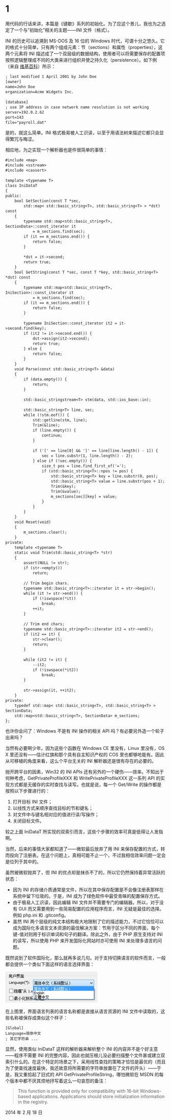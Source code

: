 # 1

用代码的行话来讲，本篇是《键歇》系列的初始化。为了应这个景儿，我也为之选定了一个与“初始化”相关的主题——INI 文件（格式）。

INI 的历史可以追溯到 MS-DOS 及 16 位的 Windows 时代，可谓十分之悠久。它的格式十分简单，只有两个组成元素：节（sections）和属性（properties），这两个元素将 INI 描述成了一个双层级的数据结构，使用者可以将需要保存的配置项按照逻辑整理成不同的大类来进行组织并使之持久化（persistence）。如下例（来自 [维基百科](http://en.wikipedia.org/wiki/INI_file)）所示：

    ; last modified 1 April 2001 by John Doe
    [owner]
    name=John Doe
    organization=Acme Widgets Inc.
 
    [database]
    ; use IP address in case network name resolution is not working
    server=192.0.2.62    
    port=143
    file="payroll.dat"

是的，就这么简单。INI 格式极易被人工识读，以至于用语法树来描述它都只会显得繁冗与晦涩。

相应地，为之实现一个解析器也是件很简单的事情：

    #include <map>
    #include <sstream>
    #include <cassert>
     
    template <typename T>
    class IniDataT
    {
    public:
        bool GetSection(const T *sec,
            std::map< std::basic_string<T>, std::basic_string<T> > *dst) const
        {
            typename std::map<std::basic_string<T>, SectionData>::const_iterator it
                = m_sections.find(sec);
            if (it == m_sections.end()) {
                return false;
            }
     
            *dst = it->second;
            return true;
        }
        bool GetString(const T *sec, const T *key, std::basic_string<T> *dst) const
        {
            typename std::map<std::basic_string<T>, IniSection>::const_iterator it
                = m_sections.find(sec);
            if (it == m_sections.end()) {
                return false;
            }
     
            typename IniSection::const_iterator it2 = it->second.find(key);
            if (it2 != it->second.end()) {
                dst->assign(it2->second);
                return true;
            } else {
                return false;
            }
        }
        void Parse(const std::basic_string<T> &data)
        {
            if (data.empty()) {
                return;
            }
     
            std::basic_stringstream<T> stm(data, std::ios_base::in);
     
            std::basic_string<T> line, sec;
            while (!stm.eof()) {
                std::getline(stm, line);
                Trim(&line);
                if (line.empty()) {
                    continue;
                }
     
                if ('[' == line[0] && ']' == line[line.length() - 1]) {
                    sec = line.substr(1, line.length() - 2);
                } else if (!sec.empty()) {
                    size_t pos = line.find_first_of('=');
                    if (std::basic_string<T>::npos != pos) {
                        std::basic_string<T> key = line.substr(0, pos);
                        std::basic_string<T> value = line.substr(pos + 1);
                        Trim(&key);
                        Trim(&value);
                        m_sections[sec][key] = value;
                    }
                }
            }
        }
        void Reset(void)
        {
            m_sections.clear();
        }
    private:
        template <typename T>
        static void Trim(std::basic_string<T> *str)
        {
            assert(NULL != str);
            if (str->empty())
                return;
     
            // Trim begin chars.
            typename std::basic_string<T>::iterator it = str->begin();
            while (it != str->end()) {
                if (!iswspace(*it))
                    break;
                ++it;
            }
     
            // Trim end chars;
            typename std::basic_string<T>::iterator it2 = str->end();
            if (it2 == it) {
                str->clear();
                return;
            }
     
            while (it2 != it) {
                --it2;
                if (!iswspace(*it2))
                    break;
            }
     
            str->assign(it, ++it2);
        }
    private:
        typedef std::map< std::basic_string<T>, std::basic_string<T> > SectionData;
        std::map<std::basic_string<T>, SectionData> m_sections;
    };

也许你会问了：Windows 不是有 INI 操作的相关 API 吗？有必要另外造一个轮子出来吗？

当然有必要啊少年。因为这些个函数在 Windows CE 里没有，Linux 里没有，OS X 里还没有——估计红旗和那个具有自主知识产权的 COS 里也都够呛能有。因此从可移植的角度来看，这么个平台无关的 INI 解析器还是很有存在的必要的。

抛开跨平台的因素，Win32 的 INI APIs 还有另外的一个硬伤——效率。不知出于何种考虑，GetPrivateProfileXXX 和 WritePrivateProfileXXX 这一系列 API 的实现方式都是无缓存的实时查找与读写。也就是说，每一个 Get/Write 的操作都是按照以下步骤进行的：

1. 打开目标 INI 文件；
2. 以线性方式来顺序查找目标的节和键名；
3. 对文件中与键名相对应的值进行读/写操作；
4. 关闭目标文件。

较之上面 IniDataT 所实现的双索引而言，这些个步骤的效率可真是低得让人发指啊。

当然，后来的事情大家都知道了——微软最后放弃了用 INI 来保存配置的方式，转而投向了注册表。在这个问题上，真相可能不止一个，不过我相信效率问题一定会是位列于其中的。

虽然被微软抛弃了，但 INI 的优点却是抹杀不了的，所以它仍然保持着异常活跃的状态：

* 因为 INI 的存储介质通常是文件，所以在其中保存配置是不会像注册表那样在系统中留下垃圾的。于是，INI 成为了绿色软件中最受青睐的配置保存方式。
* 由于极易人工识读，因此编辑 INI 文件并不需要专门的编辑器。所以，对于没有 GUI 而又需要用到一些简易配置的应用程序而言，INI 无疑是最佳的选择。例如 php.ini 和 .gitconfig。
* 虽然 INI 两个层级的纯文本结构极大地限制了它的描述能力，不过它恰恰可以成为国际化多语言文本资源的最佳解决方案：节用于区分不同的界面，每个键-值对则用于标识单词和句子的翻译。除此之外，由于 PHP 原生支持对 INI 的读写，所以使用 PHP 来开发国际化网站时亦可使用 INI 来处理多语言的问题。

既然说到了软件国际化，那么就再多说几句。对于支持切换语言的软件而言，一般都会提供一个类似下面这样的语言选择界面：

![](https://raw.githubusercontent.com/titilima/RestFromCode/master/images/rfc-1-1.png)

在上图里，界面语言列表的语言名称都是直接从语言资源的 INI 文件中读取的，这些名称被保存成类似这个样子：

    [Global]
    Language=简体中文
    ; 其它字符串 ...

显然，使用类似 IniDataT 这样的解析器来解析整个 INI 的内容并不是个好主意——程序不需要 INI 的完整内容，因此也就压根儿没必要扫描整个文件甚或建立双索引什么的。在这个特定的场景之下，采用线性查找的策略才恰恰是最优的（而且为了使查找速度最快，我还故意将所需要的字符串放置在了文件的开头）——于是，我又重拾起了旧式的 API GetPrivateProfileString，哪怕微软在 MSDN 的每个版本中都不厌其烦地抒写着这么一句哀怨的备注：

> This function is provided only for compatibility with 16-bit Windows-based applications. Applications should store initialization information in the registry.

2014 年 2 月 18 日
